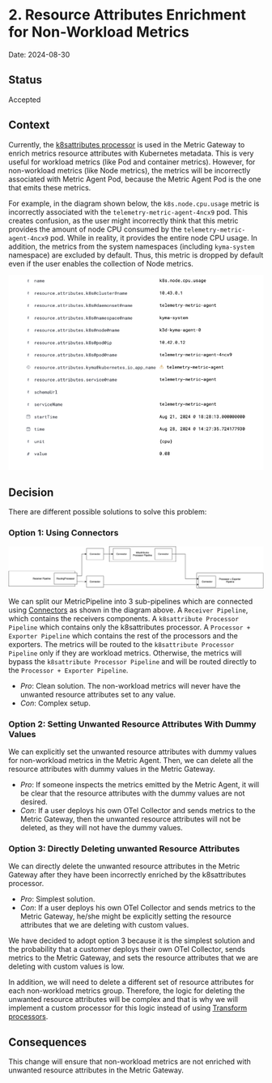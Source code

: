 # 2. Resource Attributes Enrichment for Non-Workload Metrics

Date: 2024-08-30

## Status

Accepted

## Context

Currently, the [k8sattributes processor](https://github.com/open-telemetry/opentelemetry-collector-contrib/blob/main/processor/k8sattributesprocessor/README.md) is used in the Metric Gateway to enrich metrics resource attributes with Kubernetes metadata.
This is very useful for workload metrics (like Pod and container metrics). However, for non-workload metrics (like Node metrics), the metrics will be incorrectly associated with Metric Agent Pod, because the Metric Agent Pod is the one that emits these metrics.

For example, in the diagram shown below, the `k8s.node.cpu.usage` metric is incorrectly associated with the `telemetry-metric-agent-4ncx9` pod. This creates confusion, as the user might incorrectly think that this metric provides the amount of node CPU consumed by the `telemetry-metric-agent-4ncx9` pod. While in reality, it provides the entire node CPU usage.
In addition, the metrics from the system namespaces (including `kyma-system` namespace) are excluded by default. Thus, this metric is dropped by default even if the user enables the collection of Node metrics.

![Node Metric With k8sattributes Processor](../assets/node-metric-with-k8sattributes-processor.png)


## Decision

There are different possible solutions to solve this problem:

### Option 1: Using Connectors

![Connectors](../assets/connectors.drawio.svg)

We can split our MetricPipeline into 3 sub-pipelines which are connected using [Connectors](https://opentelemetry.io/docs/collector/building/connector/) as shown in the diagram above.
A `Receiver Pipeline`, which contains the receivers components.
A `k8sattribute Processor Pipeline` which contains only the k8sattributes processor.
A `Processor + Exporter Pipeline` which contains the rest of the processors and the exporters. The metrics will be routed to the `k8sattribute Processor Pipeline` only if they are workload metrics.
Otherwise, the metrics will bypass the `k8sattribute Processor Pipeline` and will be routed directly to the `Processor + Exporter Pipeline`.

- _Pro_: Clean solution. The non-workload metrics will never have the unwanted resource attributes set to any value.
- _Con_: Complex setup.

### Option 2: Setting Unwanted Resource Attributes With Dummy Values

We can explicitly set the unwanted resource attributes with dummy values for non-workload metrics in the Metric Agent.
Then, we can delete all the resource attributes with dummy values in the Metric Gateway.

- <em>Pro</em>: If someone inspects the metrics emitted by the Metric Agent, it will be clear that the resource attributes with the dummy values are not desired.
- <em>Con</em>: If a user deploys his own OTel Collector and sends metrics to the Metric Gateway, then the unwanted resource attributes will not be deleted, as they will not have the dummy values.


### Option 3: Directly Deleting unwanted Resource Attributes

We can directly delete the unwanted resource attributes in the Metric Gateway after they have been incorrectly enriched by the k8sattributes processor.

- _Pro_: Simplest solution.
- <em>Con</em>: If a user deploys his own OTel Collector and sends metrics to the Metric Gateway, he/she might be explicitly setting the resource attributes that we are deleting with custom values.


We have decided to adopt option 3 because it is the simplest solution and the probability that a customer deploys their own OTel Collector, sends metrics to the Metric Gateway, and sets the resource attributes that we are deleting with custom values is low.

In addition, we will need to delete a different set of resource attributes for each non-workload metrics group.
Therefore, the logic for deleting the unwanted resource attributes will be complex and that is why we will implement a custom processor for this logic instead of using [Transform processors](https://github.com/open-telemetry/opentelemetry-collector-contrib/blob/main/processor/transformprocessor/README.md).

## Consequences

This change will ensure that non-workload metrics are not enriched with unwanted resource attributes in the Metric Gateway.
